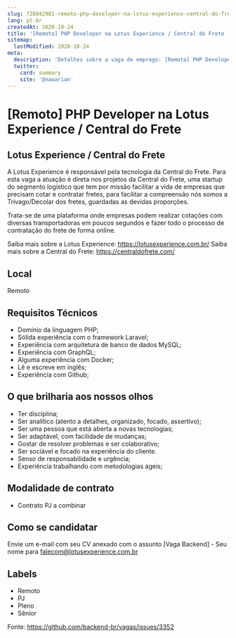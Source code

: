 ```yaml
---
slug: 728842981-remoto-php-developer-na-lotus-experience-central-do-frete
lang: pt-br
createdAt: 2020-10-24
title: '[Remoto] PHP Developer na Lotus Experience / Central do Frete - Vaga de Emprego'
sitemap:
  lastModified: 2020-10-24
meta:
  description: 'Detalhes sobre a vaga de emprego: [Remoto] PHP Developer na Lotus Experience / Central do Frete'
  twitter:
    card: summary
    site: '@nawarian'
---
```


# [Remoto] PHP Developer na Lotus Experience / Central do Frete

## Lotus Experience / Central do Frete
A Lotus Experience é responsável pela tecnologia da Central do Frete.
Para esta vaga a atuação é direta nos projetos da Central do Frete, uma startup do segmento logístico que tem por missão facilitar a vida de empresas que precisam cotar e contratar fretes, para facilitar a compreensão nós somos a Trivago/Decolar dos fretes, guardadas as devidas proporções. 

Trata-se de uma plataforma onde empresas podem realizar cotações com diversas transportadoras em poucos segundos e fazer todo o processo de contratação do frete de forma online.

Saiba mais sobre a Lotus Experience: https://lotusexperience.com.br/
Saiba mais sobre a Central do Frete: https://centraldofrete.com/

## Local
Remoto

## Requisitos Técnicos
- Domínio da linguagem PHP;
- Sólida experiência com o framework Laravel;
- Experiência com arquitetura de banco de dados MySQL;
- Experiência com GraphQL;
- Alguma experiência com Docker;
- Lê e escreve em inglês;
- Experiência com Github;

## O que brilharia aos nossos olhos
- Ter disciplina;
- Ser analítico (atento a detalhes, organizado, focado, assertivo);
- Ser uma pessoa que está aberta a novas tecnologias;
- Ser adaptável, com facilidade de mudanças;
- Gostar de resolver problemas e ser colaborativo;
- Ser sociável e focado na experiência do cliente.
- Senso de responsabilidade e urgência;
- Experiência trabalhando com metodologias ágeis;

## Modalidade de contrato
- Contrato PJ a combinar

## Como se candidatar

Envie um e-mail com seu CV anexado com o assunto [Vaga Backend] - Seu nome para falecom@lotusexperience.com.br

## Labels

- Remoto
- PJ
- Pleno
- Sênior

Fonte: https://github.com/backend-br/vagas/issues/3352